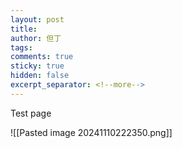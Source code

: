 ```yaml
---
layout: post
title: 
author: 但丁
tags: 
comments: true
sticky: true
hidden: false
excerpt_separator: <!--more-->
---
```



Test page

<!--more-->

![[Pasted image 20241110222350.png]]